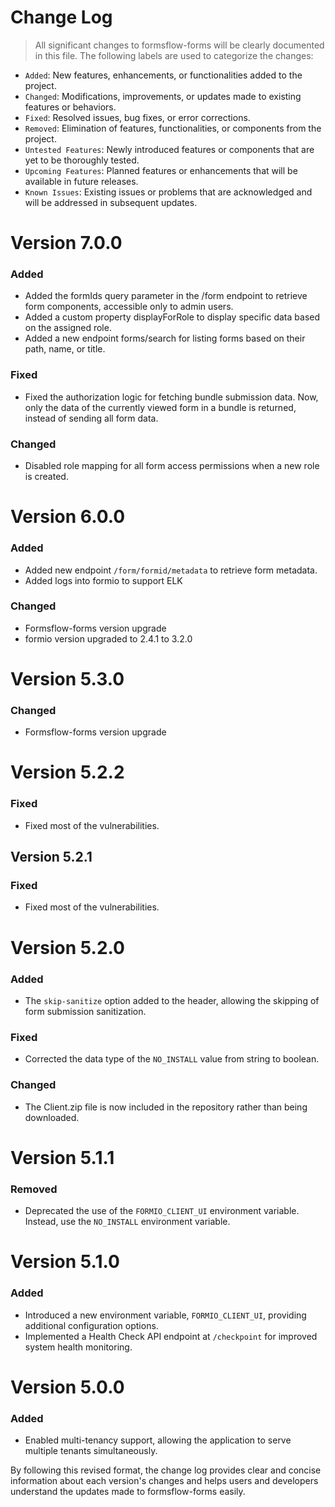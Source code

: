 # Change Log

>All significant changes to formsflow-forms will be clearly documented in this file. The following labels are used to categorize the changes:

- `Added`: New features, enhancements, or functionalities added to the project.
- `Changed`: Modifications, improvements, or updates made to existing features or behaviors.
- `Fixed`: Resolved issues, bug fixes, or error corrections.
- `Removed`: Elimination of features, functionalities, or components from the project.
- `Untested Features`: Newly introduced features or components that are yet to be thoroughly tested.
- `Upcoming Features`: Planned features or enhancements that will be available in future releases.
- `Known Issues`: Existing issues or problems that are acknowledged and will be addressed in subsequent updates.
 
# Version 7.0.0
### Added
- Added the formIds query parameter in the /form endpoint to retrieve form components, accessible only to admin users.
- Added a custom property displayForRole to display specific data based on the assigned role.
- Added a new endpoint forms/search for listing forms based on their path, name, or title.

### Fixed
- Fixed the authorization logic for fetching bundle submission data. Now, only the data of the currently viewed form in a bundle is returned, instead of sending all form data.

### Changed
- Disabled role mapping for all form access permissions when a new role is created.
 
# Version 6.0.0

### Added
- Added new endpoint `/form/formid/metadata` to retrieve form metadata.
- Added logs into formio to support ELK
### Changed
- Formsflow-forms version upgrade
- formio version upgraded to 2.4.1 to 3.2.0
# Version 5.3.0
### Changed
- Formsflow-forms version upgrade

# Version 5.2.2
### Fixed
- Fixed most of the vulnerabilities.

## Version 5.2.1
### Fixed
- Fixed most of the vulnerabilities.

# Version 5.2.0
### Added
- The `skip-sanitize` option added to the header, allowing the skipping of form submission sanitization.

### Fixed
- Corrected the data type of the `NO_INSTALL` value from string to boolean.

### Changed
- The Client.zip file is now included in the repository rather than being downloaded.

# Version 5.1.1
### Removed
- Deprecated the use of the `FORMIO_CLIENT_UI` environment variable. Instead, use the `NO_INSTALL` environment variable.

# Version 5.1.0
### Added
- Introduced a new environment variable, `FORMIO_CLIENT_UI`, providing additional configuration options.
- Implemented a Health Check API endpoint at `/checkpoint` for improved system health monitoring.

# Version 5.0.0
### Added
- Enabled multi-tenancy support, allowing the application to serve multiple tenants simultaneously.

By following this revised format, the change log provides clear and concise information about each version's changes and helps users and developers understand the updates made to formsflow-forms easily.
